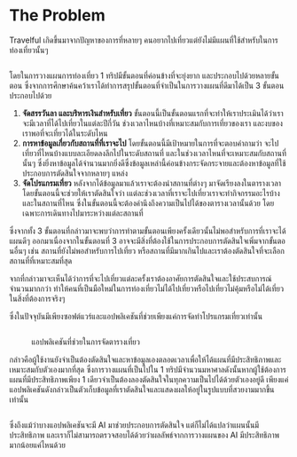 # The Problem

Travelful เกิดขึ้นมาจากปัญหาของการที่หลายๆ คนอยากไปเที่ยวแต่ยังไม่มีแผนที่ใช้สำหรับในการท่องเที่ยวนั้นๆ

<figure><img src="../.gitbook/assets/Travelful+ #2614921.png" alt=""><figcaption></figcaption></figure>

โดยในการวางแผนการท่องเที่ยว 1 ทริปมีขั้นตอนที่ค่อนข้างที่จะยุ่งยาก และประกอบไปด้วยหลายขั้นตอน ซึ่งจากการศึกษาค้นคว้าเราได้ทำการสรุปขั้นตอนที่จำเป็นในการวางแผนที่ดีมาได้เป็น 3 ขั้นตอน ประกอบไปด้วย

1. **จัดสรรวันลา และบริหารเงินสำหรับเที่ยว** ขั้นตอนนี้เป็นขั้นตอนแรกที่จะทำให้เราประเมินได้ว่าเราจะมีเวลาที่ได้ไปเที่ยวในแต่ละปีกี่วัน ช่วงเวลาไหนบ้างที่เหมาะสมกับการเที่ยวของเรา และงบของเราพอที่จะเที่ยวได้ในระดับไหน
2. **การหาข้อมูลเกี่ยวกับสถานที่ที่เราจะไป** โดยขั้นตอนนี้มีเป้าหมายในการที่จะตอบคำถามว่า จะไปเที่ยวที่ไหนบ้างแบบละเอียดลงลึกไปในระดับสถานที่ และในช่วงเวลาไหนที่จะเหมาะสมกับสถานที่นั้นๆ ซึ่งยิ่งหาข้อมูลได้จำนวนมากยิ่งดีซึ่งข้อมูลเหล่านี้ค่อนข้างกระจัดกระจายและต้องหาข้อมูลที่ใช้ประกอบการตัดสินใจจากหลายๆ แหล่ง
3. **จัดโปรแกรมเที่ยว** หลังจากได้ข้อมูลมาแล้วเราจะต้องนำสถานที่ต่างๆ มาจัดเรียงลงในตารางเวลา โดยขั้นตอนนี้จะช่วยให้เราตัดสินใจว่า เแต่ละช่วงเวลาที่เราจะไปเที่ยวเราจะทำกิจกรรมอะไรบ้าง และในสถานที่ไหน ซึ่งในขั้นตอนนี้จะต้องคำนึงถึงความเป็นไปได้ของตารางเวลานั้นด้วย โดยเฉพาะการเดินทางไปมาระหว่างแต่ละสถานที่

ซึ่งจากทั้ง 3 ขั้นตอนที่กล่าวมาจะพบว่าการทำตามขั้นตอนเพียงครั้งเดียวนั้นไม่พอสำหรับการที่เราจะได้แผนดีๆ ออกมาเนื่องจากในขั้นตอนที่ 3 อาจจะมีสิ่งที่ต้องใช้ในการประกอบการตัดสินใจเพิ่มจากขั้นตอนอื่นๆ เช่น สถานที่ยังไม่พอสำหรับการไปเที่ยว หรือสถานที่มีมากเกินไปและเราต้องตัดสินใจที่จะเลือกสถานที่ที่เหมาะสมที่สุด

จากที่กล่าวมาจะเห็นได้ว่าการที่จะไปเที่ยวแต่ละครั้งเราต้องอาศัยการตัดสินใจและใช้ประสบการณ์จำนวนมากกว่า ทำให้คนที่เป็นมือใหม่ในการท่องเที่ยวไม่ได้ไปเที่ยวหรือไปเที่ยวไม่คุ้มหรือไม่ได้เที่ยวในสิ่งที่ต้องการจริงๆ

ซึ่งในปัจจุบันมีเพียงซอฟต์แวร์และแอปพลิเคชันที่ช่วยเพียงแค่การจัดทำโปรแกรมเที่ยวเท่านั้น

<figure><img src="../.gitbook/assets/Travelful #FINALPITCH.png" alt=""><figcaption><p>แอปพลิเคชันที่ช่วยในการจัดตารางเที่ยว</p></figcaption></figure>

กล่าวคือผู้ใช้งานยังจำเป็นต้องตัดสินใจและหาข้อมูลเองตลอดเวลาเพื่อให้ได้แผนที่มีประสิทธิภาพและเหมาะสมกับตัวเองมากที่สุด ซึ่งการวางแผนที่เป็นไปใน 1 ทริปมีจำนวนมหาศาลดังนั้นหากผู้ใช้ต้องการแผนที่มีประสิทธิภาพเพียง 1 เดียวจำเป็นต้องลองตัดสินใจในทุกความเป็นไปได้ด้วยตัวเองอยู่ดี เพียงแค่แอปพลิเคชันดังกล่าวเป็นตัวเก็บข้อมูลที่เราตัดสินใจและแสดงผลให้อยู่ในรูปแบบที่สวยงามมากขึ้นเท่านั้น

<figure><img src="../.gitbook/assets/Travelful+ #2614921 (1).png" alt=""><figcaption></figcaption></figure>

ซึ่งถึงแม้ว่าบางแอปพลิเคชันจะมี AI มาช่วยประกอบการตัดสินใจ แต่ก็ไม่ได้แปลว่าแผนนั้นมีประสิทธิภาพ และเราก็ไม่สามารถตรวจสอบได้ด้วยว่าผลลัพธ์จากการวางแผนของ AI มีประสิทธิภาพมากน้อยแค่ไหนด้วย
